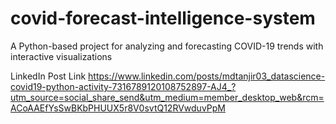 # covid-forecast-intelligence-system
A Python-based project for analyzing and forecasting COVID-19 trends with interactive visualizations

LinkedIn Post Link 
https://www.linkedin.com/posts/mdtanjir03_datascience-covid19-python-activity-7316789120108752897-AJ4_?utm_source=social_share_send&utm_medium=member_desktop_web&rcm=ACoAAEfYsSwBKbPHUUX5r8V0svtQ12RVwduvPpM
